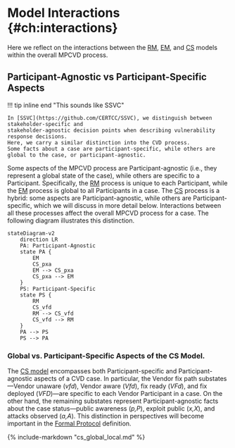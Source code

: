 # Model Interactions {#ch:interactions}

Here we reflect on the interactions between the [RM](../rm/), [EM](../em/index.md), and [CS](../cs/index.md) models within the
overall MPCVD process.

## Participant-Agnostic vs Participant-Specific Aspects

!!! tip inline end "This sounds like SSVC"

    In [SSVC](https://github.com/CERTCC/SSVC), we distinguish between stakeholder-specific and
    stakeholder-agnostic decision points when describing vulnerability response decisions.
    Here, we carry a similar distinction into the CVD process.
    Some facts about a case are participant-specific, while others are global to the case, or participant-agnostic.

Some aspects of the MPCVD process are Participant-agnostic (i.e., they represent a global state of the case),
while others are specific to a Participant.
Specifically, the [RM](../rm/) process is unique to each Participant, while the
[EM](../em/index.md) process is global to all Participants in a case.
The [CS](../cs/index.md) process is a hybrid: some aspects are Participant-agnostic, while others are
Participant-specific, which we will discuss in more detail below.
Interactions between all these processes affect the overall MPCVD process for a case. 
The following diagram illustrates this distinction.

```mermaid
stateDiagram-v2
    direction LR
    PA: Participant-Agnostic
    state PA {
        EM
        CS_pxa
        EM --> CS_pxa
        CS_pxa --> EM
    }
    PS: Participant-Specific
    state PS {
        RM
        CS_vfd
        RM --> CS_vfd
        CS_vfd --> RM
    }
    PA --> PS
    PS --> PA   
```

### Global vs. Participant-Specific Aspects of the CS Model.

The [CS model](../cs/index.md) encompasses both Participant-specific and Participant-agnostic aspects of a
CVD case. In particular, the Vendor fix path substates&mdash;Vendor unaware (_vfd_),
Vendor aware (_Vfd_), fix ready (_VFd_), and fix deployed (_VFD_)&mdash;are
specific to each Vendor Participant in a case. On the other hand, the
remaining substates represent Participant-agnostic facts about the case
status&mdash;public awareness (_p,P_), exploit public (_x,X_), and attacks
observed (_a,A_). This distinction in perspectives will become
important in the [Formal Protocol](../../formal_protocol/index.md) definition.

{% include-markdown "cs_global_local.md" %}


